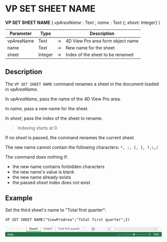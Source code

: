 # VP SET SHEET NAME


**VP SET SHEET NAME** ( *vpAreaName* : Text ; *name* : Text {; *sheet*: Integer} )



|Parameter|Type||Description|
|---|---|---|---|
|vpAreaName |Text|->|4D View Pro area form object name|
|name|Text|->|New name for the sheet|
|sheet|Integer|->|Index of the sheet to be renamed|

## Description

The `VP SET SHEET NAME` command renames a sheet in the document loaded in *vpAreaName*.

In *vpAreaName*, pass the name of the 4D View Pro area.

In *name*, pass a new name for the sheet.

In *sheet*, pass the index of the sheet to rename.

> Indexing starts at 0.

If no *sheet* is passed, the command renames the current sheet.

The new name cannot contain the following characters: `*, :, [, ], ?,\,/`

The command does nothing if:

* the new name contains forbidden characters
* the new name's value is blank
* the new name already exists
* the passed *sheet* index does not exist

## Example

Set the third sheet's name to "Total first quarter":

```4d
VP SET SHEET NAME("ViewProArea";"Total first quarter";2)
```

![](../images/vp-sheet-index-name.png)